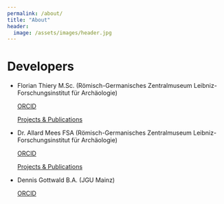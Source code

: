 ```yaml
---
permalink: /about/
title: "About"
header:
  image: /assets/images/header.jpg
---
```


# Developers

-   Florian Thiery M.Sc. (Römisch-Germanisches Zentralmuseum Leibniz-Forschungsinstitut für Archäologie)

    [ORCID](https://orcid.org/0000-0002-3246-3531)

    [Projects & Publications](https://web.rgzm.de/no_cache/ueber-uns/team/m/florian-thiery/)

-   Dr. Allard Mees FSA (Römisch-Germanisches Zentralmuseum Leibniz-Forschungsinstitut für Archäologie)

    [ORCID](https://orcid.org/0000-0002-7634-5342)

    [Projects & Publications](https://web.rgzm.de/no_cache/ueber-uns/mitarbeiterinnen/mitarbeiter-detailseite/allard-mees/)

-   Dennis Gottwald B.A. (JGU Mainz)

    [ORCID](https://orcid.org/0000-0002-8761-4659)
